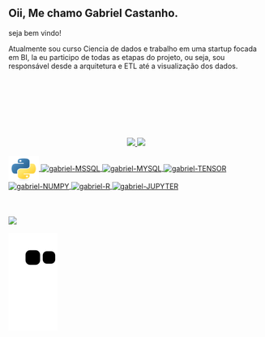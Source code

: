 ## Oii, Me chamo Gabriel Castanho.

seja bem vindo!

Atualmente sou curso Ciencia de dados e trabalho em uma startup focada em BI, la eu participo de todas as etapas do projeto, ou seja, sou responsável desde a arquitetura e ETL até a visualização dos dados.
 <br><br>
 <br><br>
 <br><br>
 <br><br>
<div align="center">
  <a href="https://github.com/Gabriel-Castanho">
    <img height="180em" src="https://github-readme-stats.vercel.app/api?username=Gabriel-Castanho&show_icons=true&theme=darcula&include_all_commits=true&count_private=true"/>
   <img height="180em" src="https://github-readme-stats.vercel.app/api/top-langs/?username=Gabriel-Castanho&layout=compact&langs_count=7&theme=darcula"/>
</div>
  
<div style="display: inline_block"><br>
  <img align="center" alt="gabriel-Python" height="50" width="60" src="https://raw.githubusercontent.com/devicons/devicon/master/icons/python/python-original.svg">
  <img align="center" alt="gabriel-MSSQL" height="70" width="80" src="https://cdn.jsdelivr.net/gh/devicons/devicon/icons/microsoftsqlserver/microsoftsqlserver-plain.svg">
  <img align="center" alt="gabriel-MYSQL" height="70" width="80" src="https://cdn.jsdelivr.net/gh/devicons/devicon/icons/mysql/mysql-original-wordmark.svg">
  <img align="center" alt="gabriel-TENSOR" height="60" width="70" src= "https://cdn.jsdelivr.net/gh/devicons/devicon/icons/tensorflow/tensorflow-original.svg">
  <img align="center" alt="gabriel-NUMPY" height="60" width="70" src= "https://cdn.jsdelivr.net/gh/devicons/devicon/icons/numpy/numpy-original.svg">
  <img align="center" alt="gabriel-R" height="60" width="70" src= "https://cdn.jsdelivr.net/gh/devicons/devicon/icons/r/r-original.svg">
  <img align="center" alt="gabriel-JUPYTER" height="60" width="70" src= "https://cdn.jsdelivr.net/gh/devicons/devicon/icons/jupyter/jupyter-original-wordmark.svg">
 <br><br>
 <br><br>
<div> 
  <a href="www.linkedin.com/in/Gabriel-Castanho-dev" target="_blank"><img src="https://img.shields.io/badge/-LinkedIn-%230077B5?style=for-the-badge&logo=linkedin&logoColor=white" target="_blank"></a> 
 
  ![Snake animation](https://github.com/Gabriel-Castanho/Gabriel-Castanho/blob/output/github-contribution-grid-snake.svg)
</div>

